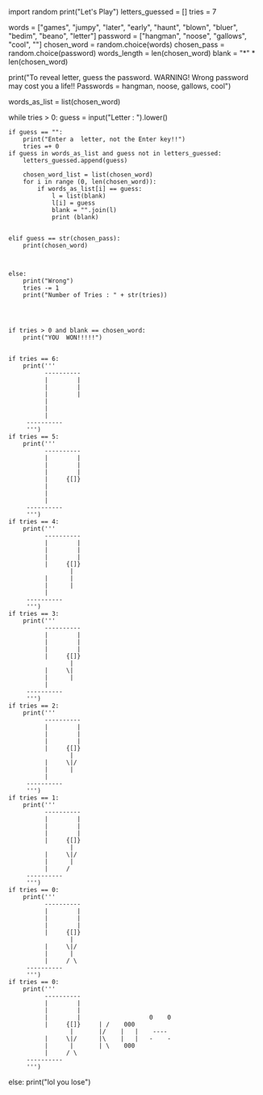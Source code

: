 import random
print("Let's Play")
letters_guessed = []
tries = 7

words = ["games", "jumpy", "later", "early", "haunt", "blown", "bluer", "bedim", "beano", "letter"]
password = ["hangman", "noose", "gallows", "cool", ""]
chosen_word = random.choice(words)
chosen_pass = random.choice(password)
words_length = len(chosen_word)
blank = "*" * len(chosen_word)

print("To reveal letter, guess the password. WARNING! Wrong password may cost you a life!! Passwords = hangman, noose, gallows, cool")

words_as_list = list(chosen_word)

while tries > 0:
    guess = input("Letter : ").lower()
    
    
    
    if guess == "":
        print("Enter a  letter, not the Enter key!!")
        tries =+ 0
    if guess in words_as_list and guess not in letters_guessed:
        letters_guessed.append(guess)
        
        chosen_word_list = list(chosen_word)
        for i in range (0, len(chosen_word)):
            if words_as_list[i] == guess:
                l = list(blank)
                l[i] = guess
                blank = "".join(l)
                print (blank)
        

    elif guess == str(chosen_pass):
        print(chosen_word)
        
        
        
    else:
        print("Wrong")
        tries -= 1
        print("Number of Tries : " + str(tries))
        
    


    if tries > 0 and blank == chosen_word:
        print("YOU  WON!!!!!")
    
    
    if tries == 6:   
        print('''
              ----------
              |        |
              |        |
              |        |
              |
              |
              |
         ----------
         ''')
    if tries == 5:
        print('''
              ----------
              |        |
              |        |
              |        |
              |     {[]}
              |
              |
              |
         ----------
         ''')
    if tries == 4:
        print('''
              ----------
              |        |
              |        |
              |        |
              |     {[]}
                     |
              |      |
              |      |
              |
         ----------
         ''')
    if tries == 3:
        print('''
              ----------
              |        |
              |        |
              |        |
              |     {[]}
                     |
              |     \|
              |      |
              |      
         ----------
         ''')
    if tries == 2:
        print('''
              ----------
              |        |
              |        |
              |        |
              |     {[]}
                     |
              |     \|/
              |      |
              |      
         ----------
         ''')
    if tries == 1:
        print('''
              ----------
              |        |
              |        |
              |        |
              |     {[]}
                     |
              |     \|/
              |      |
              |     /
         ----------
         ''')
    if tries == 0:
        print('''
              ----------
              |        |
              |        |
              |        |
              |     {[]}
                     |
              |     \|/
              |      |
              |     / \
         ----------
         ''')
    if tries == 0:
        print('''
              ----------
              |        |
              |        |
              |        |                   0    0
              |     {[]}     | /    000
                     |       |/    |   |    ----
              |     \|/      |\    |   |   -    -
              |      |       | \    000
              |     / \
         ----------
         ''')
   
    

        
else:
    print("lol you lose")

    
    
